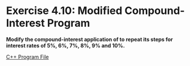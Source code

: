 # Exercise 4.10: Modified Compound-Interest Program

**Modify the compound-interest application of to repeat its steps for interest rates of 5%, 6%, 7%, 8%, 9% and 10%.**

[C++ Program File](p04_10.cpp)